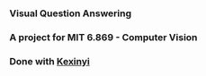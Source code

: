### Visual Question Answering
### A project for MIT 6.869 - Computer Vision

### Done with [Kexinyi](https://github.com/Kexinyi)
